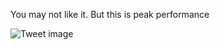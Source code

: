 You may not like it. But this is peak performance


![Tweet image](/assets/crosspoast/Gb5xoDgbUAEp7dE.jpg)

